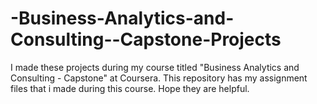 # -Business-Analytics-and-Consulting--Capstone-Projects
I made these projects during my course titled "Business Analytics and Consulting - Capstone" at Coursera. This repository has my assignment files that i made during this course. Hope they are helpful.
